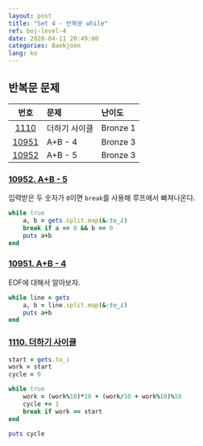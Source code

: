 ```yaml
---
layout: post
title: "Set 4 - 반복문 while"
ref: boj-level-4
date: 2020-04-11 20:49:00
categories: Baekjoon
lang: ko
---
```


## 반복문 문제

|번호|문제|난이도|
|:-:|:--|:--|
|[1110](#1110)|더하기 사이클|Bronze 1|
|[10951](#10951)|A+B - 4|Bronze 3|
|[10952](#10952)|A+B - 5|Bronze 3|

<div class="divider"></div>

### [10952. A+B - 5](https://www.acmicpc.net/problem/10952) <a id="10952"></a>

입력받은 두 숫자가 `0`이면 `break`를 사용해 루프에서 빠져나온다.

```rb
while true
    a, b = gets.split.map(&:to_i)
    break if a == 0 && b == 0
    puts a+b
end
```

### [10951. A+B - 4](https://www.acmicpc.net/problem/10951) <a id="10951"></a>
EOF에 대해서 알아보자.

```rb
while line = gets
    a, b = line.split.map(&:to_i)
    puts a+b
end
```

### [1110. 더하기 사이클](https://www.acmicpc.net/problem/1110) <a id="1110"></a>

```rb
start = gets.to_i
work = start
cycle = 0

while true   
    work = (work%10)*10 + (work/10 + work%10)%10
    cycle += 1
    break if work == start
end

puts cycle
```
